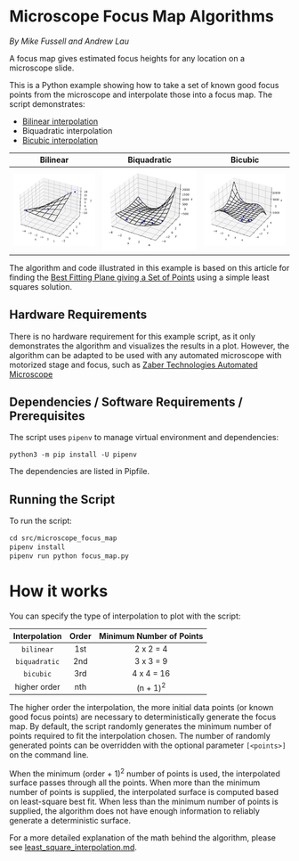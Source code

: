 # Microscope Focus Map Algorithms

*By Mike Fussell and Andrew Lau*

A focus map gives estimated focus heights for any location on a microscope slide.

This is a Python example showing how to take a set of known good focus points
from the microscope and interpolate those into a focus map.  The script demonstrates:
- [Bilinear interpolation](https://en.wikipedia.org/wiki/Bilinear_interpolation)
- Biquadratic interpolation
- [Bicubic interpolation](https://en.wikipedia.org/wiki/Bicubic_interpolation)

|             Bilinear              |             Biquadratic             |           Bicubic           |
|:---------------------------------:|:-----------------------------------:|:---------------------------:|
| ![bilinear.png](img/bilinear.png) | ![biquadratic](img/biquadratic.png) | ![bicubic](img/bicubic.png) |

The algorithm and code illustrated in this example is based on this article for finding the
[Best Fitting Plane giving a Set of Points](https://math.stackexchange.com/questions/99299/best-fitting-plane-given-a-set-of-points#answer-2306029)
using a simple least squares solution.

## Hardware Requirements
There is no hardware requirement for this example script, as it only demonstrates the algorithm
and visualizes the results in a plot.  However, the algorithm can be adapted to be used with any automated
microscope with motorized stage and focus,
such as [Zaber Technologies Automated Microscope](https://www.zaber.com/products/microscopes)

## Dependencies / Software Requirements / Prerequisites
The script uses `pipenv` to manage virtual environment and dependencies:

    python3 -m pip install -U pipenv

The dependencies are listed in Pipfile.

## Running the Script
To run the script:

    cd src/microscope_focus_map
    pipenv install
    pipenv run python focus_map.py

# How it works
You can specify the type of interpolation to plot with the script:

| Interpolation  | Order | Minimum Number of Points |
|:--------------:|:-----:|:------------------------:|
|   `bilinear`   |  1st  |        2 x 2 = 4         |
| `biquadratic`  |  2nd  |        3 x 3 = 9         |
|   `bicubic`    |  3rd  |        4 x 4 = 16        |
| higher order   |  nth  |   (n + 1)<sup>2</sup>    |

The higher order the interpolation, the more initial data points (or known good focus points)
are necessary to deterministically generate the focus map.
By default, the script randomly generates the minimum number of points required
to fit the interpolation chosen.  The number of randomly generated points can be overridden
with the optional parameter `[<points>]` on the command line.

When the minimum (order + 1)<sup>2</sup> number of points is used, the interpolated surface passes
through all the points.  When more than the minimum number of points is supplied, the interpolated
surface is computed based on least-square best fit.  When less than the minimum number of points is
supplied, the algorithm does not have enough information to reliably generate a deterministic surface.

For a more detailed explanation of the math behind the algorithm, please see [least_square_interpolation.md](least_square_interpolation.md).
